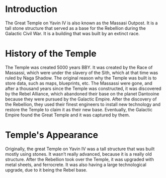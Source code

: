 # Introduction

The Great Temple on Yavin IV is also known as the Massasi Outpost.
It is a tall stone structure that served as a base for the Rebellion during the Galactic Civil War.
It is a building that was built by an extinct race.

# History of the Temple

The Temple was created 5000 years BBY.
It was created by the Race of Massassi, which were under the slavery of the Sith, which at that time was ruled by Naga Shadow.
The original reason why the Temple was built is to store data, such as maps, blueprints, etc.
The Massassi were gone, and after a thousand years since the Temple was constructed, it was discovered by the Rebel Alliance, which abandoned their base on the planet Dantooine because they were pursued by the Galactic Empire.
After the discovery of the Rebellion, they used their finest engineers to install new technology and restore the Temple to claim it as their new base.
Eventually, the Galactic Empire found the Great Temple and it was captured by them.

# Temple's Appearance

Originally, the great Temple on Yavin IV was a tall structure that was built mostly using stones.
It wasn’t really advanced, because it is a really old structure.
After the Rebellion took over the Temple, it was upgraded with metal sheets, and ferrocrete.
It was also having a large technological upgrade, due to it being the Rebel base.
